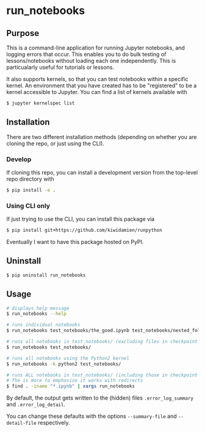 # run_notebooks

## Purpose

This is a command-line application for running Jupyter notebooks, and logging errors that occur. This enables you to do
bulk testing of lessons/notebooks without loading each one independently. This is particualarly useful for tutorials or
lessons.

It also supports kernels, so that you can test notebooks within a specific kernel. An environment that you have created
has to be "registered" to be a kernel accessible to Jupyter. You can find a list of kernels available with
```bash
$ jupyter kernelspec list
```

## Installation 

There are two different installation methods (depending on whether you are cloning the repo, or just using the CLI).

### Develop

If cloning this repo, you can install a development version from the top-level repo directory with
```bash
$ pip install -e .
```

### Using CLI only

If just trying to use the CLI, you can install this package via
```bash
$ pip install git+https://github.com/kiwidamien/runpython
```

Eventually I want to have this package hosted on PyPI.

## Uninstall

```bash
$ pip uninstall run_notebooks
```

## Usage 

```bash
# displays help message
$ run_notebooks --help

# runs individual notebooks
$ run_notebooks test_notebooks/the_good.ipynb test_notebooks/nested_folder/the_ugly.ipynb

# runs all notebooks in test_notebooks/ (excluding files in checkpoint directories)
$ run_notebooks test_notebooks/

# runs all notebooks using the Python2 kernel
$ run_notebooks -k python2 test_notebooks/

# runs ALL notebooks in test_notebooks/ (including those in checkpoint directories)
# The is more to emphasize it works with redirects
$ find . -iname "*.ipynb" | xargs run_notebooks
```

By default, the output gets written to the (hidden) files `.error_log_summary` and `.error_log_detail`.

You can change these defaults with the options `--summary-file` and `--detail-file` respectively.
